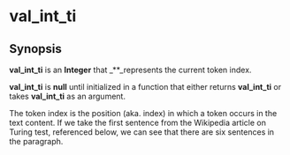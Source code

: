 # val\_int\_ti

## Synopsis

**val\_int\_ti** is an **Integer** that _\*\*_represents the current token index.

**val\_int\_ti** is **null** until initialized in a function that either returns **val\_int\_ti** or takes **val\_int\_ti** as an argument.

The token index is the position \(aka. index\) in which a token occurs in the text content. If we take the first sentence from the Wikipedia article on Turing test, referenced below, we can see that there are six sentences in the paragraph.

